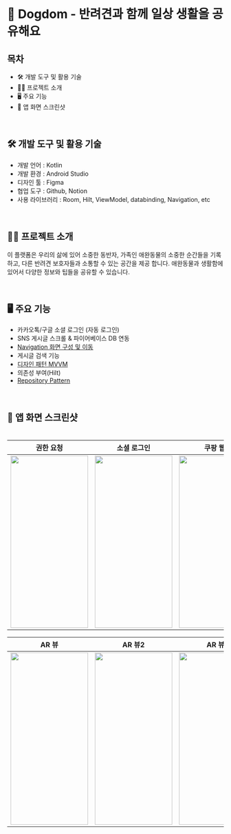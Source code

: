 # 🦮 Dogdom - 반려견과 함께 일상 생활을 공유해요

## 목차

- 🛠️ 개발 도구 및 활용 기술
- 👨‍💻 프로젝트 소개
- 🖥️ 주요 기능
- 📱 앱 화면 스크린샷

<br/>

## 🛠️ 개발 도구 및 활용 기술

- 개발 언어 : Kotlin
- 개발 환경 : Android Studio
- 디자인 툴 : Figma
- 협업 도구 : Github, Notion
- 사용 라이브러리 : Room, Hilt, ViewModel, databinding, Navigation, etc

<br/>

## 👨‍💻 프로젝트 소개
이 플랫폼은 우리의 삶에 있어 소중한 동반자, 가족인 애완동물의 소중한 순간들을 기록하고, 다른 반려견 보호자들과 소통할 수 있는 공간을 제공 합니다.
애완동물과 생활함에 있어서 다양한 정보와 팁들을 공유할 수 있습니다.

<br>

## 🖥️ 주요 기능

- 카카오톡/구글 소셜 로그인 (자동 로그인)
- SNS 게시글 스크롤 & 파이어베이스 DB 연동
- [Navigation 화면 구성 및 이동](https://knowum.tistory.com/10)
- 게시글 검색 기능
- [디자인 패턴 MVVM](https://github.com/Gnoam-R/dogdom/blob/main/development/MVVM.md)
- 의존성 부여(Hilt)
- [Repository Pattern](https://hail-authority-984.notion.site/Repository-Pattern-1091ab4bbe9f80b98fbdf6c2de17829e?pvs=4) 


<br>

## 📱 앱 화면 스크린샷

<h1 align="center">

| **권한 요청** | **소셜 로그인** | **쿠팡 웹뷰** | **구글 맵 화면** |
|---|---|---|---|
| <img src="https://github.com/user-attachments/assets/1470f06c-f59c-4f5c-b9e5-227ac25c5748" width="180" height="400"/> | <img src="https://github.com/user-attachments/assets/364ba301-64c0-4e65-b27f-d8c770fe577c" width="180" height="400"/> | <img src="https://github.com/user-attachments/assets/dcb8a42a-5eb6-4279-9a15-592fca27e33f" width="180" height="400"/>| <img src="https://github.com/user-attachments/assets/e652da12-032f-4eff-96f6-02e7dc29d7ae" width="180" height="400"/>

| **AR 뷰** | **AR 뷰2** | **AR 뷰3** | **POI 업로드** | 
|---|---|---|---|
| <img src="https://github.com/user-attachments/assets/35dcb56e-37e8-4ded-a0f3-26dcc56ceeba" width="180" height="400"/> | <img src="https://github.com/user-attachments/assets/28da72ad-6f7c-47c8-8542-0692280622d0" width="180" height="400"/> | <img src="https://github.com/rohhyungwoo/ARAD_Public/assets/67363759/4e5bb0e1-3b92-45e1-91b6-0205fde399d0" width="180" height="400"/> |<img src="https://github.com/user-attachments/assets/5115e99e-28cd-4136-b7bd-51ce8ea85cdf" width="180" height="400"/> 

<br>

</h1>
<br>
